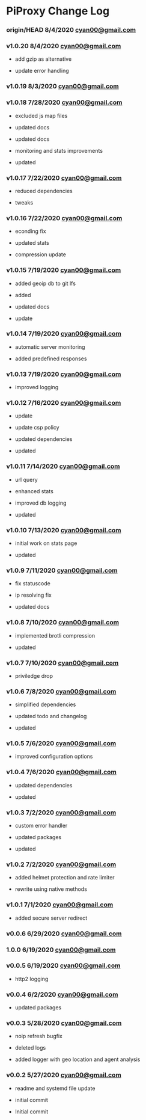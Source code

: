 # PiProxy Change Log

### **origin/HEAD** 8/4/2020 cyan00@gmail.com

### **v1.0.20** 8/4/2020 cyan00@gmail.com

- add gzip as alternative

- update error handling

### **v1.0.19** 8/3/2020 cyan00@gmail.com

### **v1.0.18** 7/28/2020 cyan00@gmail.com

- excluded js map files

- updated docs

- updated docs

- monitoring and stats improvements

- updated

### **v1.0.17** 7/22/2020 cyan00@gmail.com

- reduced dependencies

- tweaks

### **v1.0.16** 7/22/2020 cyan00@gmail.com

- econding fix

- updated stats

- compression update

### **v1.0.15** 7/19/2020 cyan00@gmail.com

- added geoip db to git lfs

- added

- updated docs

- update

### **v1.0.14** 7/19/2020 cyan00@gmail.com

- automatic server monitoring

- added predefined responses

### **v1.0.13** 7/19/2020 cyan00@gmail.com

- improved logging

### **v1.0.12** 7/16/2020 cyan00@gmail.com

- update

- update csp policy

- updated dependencies

- updated

### **v1.0.11** 7/14/2020 cyan00@gmail.com

- url query

- enhanced stats

- improved db logging

- updated

### **v1.0.10** 7/13/2020 cyan00@gmail.com

- initial work on stats page

- updated

### **v1.0.9** 7/11/2020 cyan00@gmail.com

- fix statuscode

- ip resolving fix

- updated docs

### **v1.0.8** 7/10/2020 cyan00@gmail.com

- implemented brotli compression

- updated

### **v1.0.7** 7/10/2020 cyan00@gmail.com

- priviledge drop

### **v1.0.6** 7/8/2020 cyan00@gmail.com

- simplified dependencies

- updated todo and changelog

- updated

### **v1.0.5** 7/6/2020 cyan00@gmail.com

- improved configuration options

### **v1.0.4** 7/6/2020 cyan00@gmail.com

- updated dependencies

- updated

### **v1.0.3** 7/2/2020 cyan00@gmail.com

- custom error handler

- updated packages

- updated

### **v1.0.2** 7/2/2020 cyan00@gmail.com

- added helmet protection and rate limiter

- rewrite using native methods

### **v1.0.1** 7/1/2020 cyan00@gmail.com

- added secure server redirect

### **v0.0.6** 6/29/2020 cyan00@gmail.com

### **1.0.0** 6/19/2020 cyan00@gmail.com

### **v0.0.5** 6/19/2020 cyan00@gmail.com

- http2 logging

### **v0.0.4** 6/2/2020 cyan00@gmail.com

- updated packages

### **v0.0.3** 5/28/2020 cyan00@gmail.com

- noip refresh bugfix

- deleted logs

- added logger with geo location and agent analysis

### **v0.0.2** 5/27/2020 cyan00@gmail.com

- readme and systemd file update

- initial commit

- Initial commit
